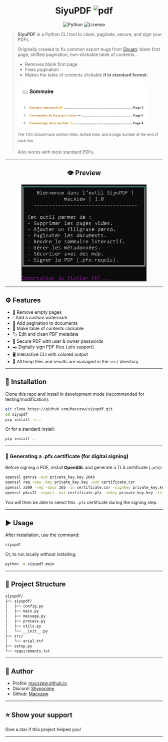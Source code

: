 <h1 align="center">SiyuPDF <img src="src/icon.ico" width="38px" alt="pdf"/></h1>

<p align="center">
    <img alt="Python" src="https://img.shields.io/badge/python-3.9+-blue?logo=python">
    <img alt="License" src="https://img.shields.io/badge/License-MIT-green.svg" />
</p>


> **SiyuPDF** is a Python CLI tool to clean, paginate, secure, and sign your PDFs.
>
> Originally created to fix common export bugs from [Siyuan](https://github.com/siyuan-note/siyuan): blank first page, shifted pagination, non-clickable table of contents…
>
> - Removes blank first page
> - Fixes pagination
> - Makes the table of contents clickable **if in standard format**:
>
> <img alt="Example compatible TOC" src="src/toc.png" width="420"/>
>
> <sup>The TOC should have section titles, dotted lines, and a page number at the end of each line.</sup>
>
> Also works with most standard PDFs.

---

<center>
<h2>👁️ Preview</h2>
</center>

<center><img alt="Preview" src="src/preview.png" width="400"/></center>

---

## ⚙️ Features

- 🧹 Remove empty pages
- 💧 Add a custom watermark
- 🔢 Add pagination to documents
- 📝 Make table of contents clickable
- 🏷️ Edit and clean PDF metadata
- 🔐 Secure PDF with user & owner passwords
- ✒️ Digitally sign PDF files (.pfx support)
- 🖥️ Interactive CLI with colored output
- 📂 All temp files and results are managed in the `src/` directory

---

## 🚀 Installation

Clone this repo and install in development mode (recommended for testing/modification):

```bash
git clone https://github.com/Macxzew/siyupdf.git
cd siyupdf
pip install -e .
```

Or for a standard install:

```bash
pip install .
```

---

### 🔑 Generating a .pfx certificate (for digital signing)

Before signing a PDF, install **OpenSSL** and generate a TLS certificate (`.pfx`):

```sh
openssl genrsa -out private_key.key 2048
openssl req -new -key private_key.key -out certificate.csr
openssl x509 -req -days 365 -in certificate.csr -signkey private_key.key -out certificate.crt
openssl pkcs12 -export -out certificate.pfx -inkey private_key.key -in certificate.crt
```

You will then be able to select this `.pfx` certificate during the signing step.

---

## ▶️ Usage

After installation, use the command:

```bash
siyupdf
```

Or, to run locally without installing:

```bash
python -m siyupdf.main
```

---

## 📁 Project Structure

```
siyupdf/
├── siyupdf/
│   ├── config.py
│   ├── main.py
│   ├── message.py
│   ├── process.py
│   ├── utils.py
│   └── __init__.py
├── src/
│   └── arial.ttf
├── setup.py
└── requirements.txt
```

---

## 👤 Author

* Profile: [macxzew.github.io](https://macxzew.github.io)
* Discord: [Shynonime](https://discord.gg/YT7gU4FDkY)
* Github: [Macxzew](https://github.com/Macxzew)

---

## ⭐️ Show your support

Give a star if this project helped you!

***
